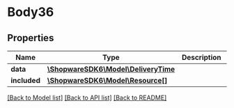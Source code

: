 # Body36

## Properties
Name | Type | Description | Notes
------------ | ------------- | ------------- | -------------
**data** | [**\ShopwareSDK6\Model\DeliveryTime**](DeliveryTime.md) |  | [optional] 
**included** | [**\ShopwareSDK6\Model\Resource[]**](Resource.md) |  | [optional] 

[[Back to Model list]](../../README.md#documentation-for-models) [[Back to API list]](../../README.md#documentation-for-api-endpoints) [[Back to README]](../../README.md)

